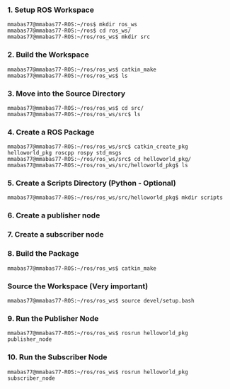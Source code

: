 
### 1. Setup ROS Workspace
```
mmabas77@mmabas77-ROS:~/ros$ mkdir ros_ws
mmabas77@mmabas77-ROS:~/ros$ cd ros_ws/
mmabas77@mmabas77-ROS:~/ros/ros_ws$ mkdir src
```
### 2. Build the Workspace
```
mmabas77@mmabas77-ROS:~/ros/ros_ws$ catkin_make
mmabas77@mmabas77-ROS:~/ros/ros_ws$ ls
```
### 3. Move into the Source Directory
```
mmabas77@mmabas77-ROS:~/ros/ros_ws$ cd src/
mmabas77@mmabas77-ROS:~/ros/ros_ws/src$ ls
```
### 4. Create a ROS Package
```
mmabas77@mmabas77-ROS:~/ros/ros_ws/src$ catkin_create_pkg helloworld_pkg roscpp rospy std_msgs
mmabas77@mmabas77-ROS:~/ros/ros_ws/src$ cd helloworld_pkg/
mmabas77@mmabas77-ROS:~/ros/ros_ws/src/helloworld_pkg$ ls

```
### 5. Create a Scripts Directory (Python - Optional)
```
mmabas77@mmabas77-ROS:~/ros/ros_ws/src/helloworld_pkg$ mkdir scripts
```
### 6. Create a publisher node

### 7. Create a subscriber node

### 8. Build the Package
```
mmabas77@mmabas77-ROS:~/ros/ros_ws$ catkin_make
```

### Source the Workspace (Very important)
```
mmabas77@mmabas77-ROS:~/ros/ros_ws$ source devel/setup.bash
```

### 9. Run the Publisher Node
```
mmabas77@mmabas77-ROS:~/ros/ros_ws$ rosrun helloworld_pkg publisher_node
```
### 10. Run the Subscriber Node
```
mmabas77@mmabas77-ROS:~/ros/ros_ws$ rosrun helloworld_pkg subscriber_node
```


